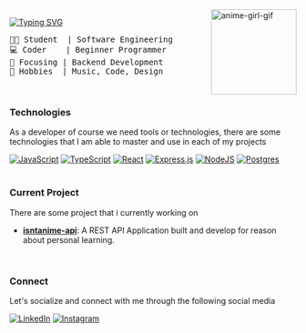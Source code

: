 <img src="https://media.tenor.com/YOphBzO0MfoAAAAi/japanese-animation.gif" alt="anime-girl-gif" width="150" align="right"/>  

[![Typing SVG](https://readme-typing-svg.herokuapp.com?font=Fira+Code&duration=3000&pause=1500&color=FF8C07&background=FFFFFF00&width=435&lines=Hello%2C+there+👋;I'm+Abdul+Azis%2C+a+student)](https://git.io/typing-svg)

<pre>
👨‍🎓 Student  | Software Engineering
💻 Coder    | Beginner Programmer
🎯 Focusing | Backend Development
🎨 Hobbies  | Music, Code, Design
</pre>
</br>

### Technologies  
As a developer of course we need tools or technologies, there are some technologies that I am able to master and use in each of my projects

[![JavaScript](https://img.shields.io/badge/JavaScript-F7DF1E?logo=javascript&logoColor=000)](#)
[![TypeScript](https://img.shields.io/badge/TypeScript-3178C6?logo=typescript&logoColor=fff)](#)
[![React](https://img.shields.io/badge/React-%2320232a.svg?logo=react&logoColor=%2361DAFB)](#)
[![Express.js](https://img.shields.io/badge/Express.js-%23404d59.svg?logo=express&logoColor=%2361DAFB)](#)
[![NodeJS](https://img.shields.io/badge/Node.js-6DA55F?logo=node.js&logoColor=white)](#)
[![Postgres](https://img.shields.io/badge/Postgres-%23316192.svg?logo=postgresql&logoColor=white)](#)   
</br>

### Current Project
There are some project that i currently working on

- [**isntanime-api**](https://github.com/isntazis/isntanime-api): A REST API Application built and develop for reason about personal learning.
</br>

### Connect
Let's socialize and connect with me through the following social media

[![LinkedIn](https://img.shields.io/badge/Linkedin-%230077B5.svg?logo=linkedin&logoColor=white)](https://linkedin.com/isntazis)
[![Instagram](https://img.shields.io/badge/Instagram-%23E4405F.svg?logo=Instagram&logoColor=white)](https://instagram.com/isntazis)
</br>
